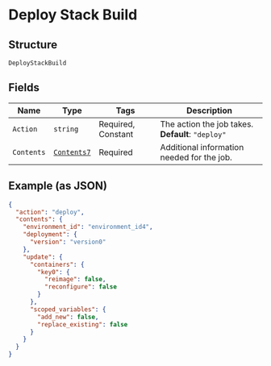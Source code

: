
# Deploy Stack Build

## Structure

`DeployStackBuild`

## Fields

| Name | Type | Tags | Description |
|  --- | --- | --- | --- |
| `Action` | `string` | Required, Constant | The action the job takes.<br>**Default**: `"deploy"` |
| `Contents` | [`Contents7`](../../doc/models/contents-7.md) | Required | Additional information needed for the job. |

## Example (as JSON)

```json
{
  "action": "deploy",
  "contents": {
    "environment_id": "environment_id4",
    "deployment": {
      "version": "version0"
    },
    "update": {
      "containers": {
        "key0": {
          "reimage": false,
          "reconfigure": false
        }
      },
      "scoped_variables": {
        "add_new": false,
        "replace_existing": false
      }
    }
  }
}
```

